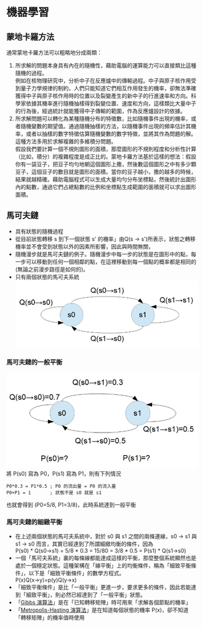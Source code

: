 # 機器學習
## 蒙地卡羅方法
通常蒙地卡羅方法可以粗略地分成兩類：
1. 所求解的問題本身具有內在的隨機性，藉助電腦的運算能力可以直接類比這種隨機的過程。     
例如在核物理研究中，分析中子在反應爐中的傳輸過程。中子與原子核作用受到量子力學規律的制約，人們只能知道它們相互作用發生的機率，卻無法準確獲得中子與原子核作用時的位置以及裂變產生的新中子的行進速率和方向。科學家依據其機率進行隨機抽樣得到裂變位置、速度和方向，這樣類比大量中子的行為後，經過統計就能獲得中子傳輸的範圍，作為反應爐設計的依據。
2. 所求解問題可以轉化為某種隨機分布的特徵數，比如隨機事件出現的機率，或者隨機變數的期望值。通過隨機抽樣的方法，以隨機事件出現的頻率估計其機率，或者以抽樣的數字特徵估算隨機變數的數字特徵，並將其作為問題的解。這種方法多用於求解複雜的多維積分問題。   
假設我們要計算一個不規則圖形的面積，那麼圖形的不規則程度和分析性計算（比如，積分）的複雜程度是成正比的。蒙地卡羅方法基於這樣的想法：假設你有一袋豆子，把豆子均勻地朝這個圖形上撒，然後數這個圖形之中有多少顆豆子，這個豆子的數目就是圖形的面積。當你的豆子越小，撒的越多的時候，結果就越精確。藉助電腦程式可以生成大量均勻分布坐標點，然後統計出圖形內的點數，通過它們占總點數的比例和坐標點生成範圍的面積就可以求出圖形面積。
## 馬可夫鏈
* 具有狀態的隨機過程
* 從目前狀態轉移 s 到下一個狀態 s' 的機率」由Q(s → s')所表示，狀態之轉移機率並不會受到狀態以外的因素所影響，因此與時間無關，
* 隨機漫步就是馬可夫鏈的例子。隨機漫步中每一步的狀態是在圖形中的點，每一步可以移動到任何一個相鄰的點，在這裡移動到每一個點的概率都是相同的(無論之前漫步路徑是如何的)。
* 只有兩個狀態的馬可夫系統
![image](馬可夫鏈.jpg)
### 馬可夫鏈的一般平衡
![image](馬可夫鏈一般平衡.jpg)
將 P(s0) 寫為 P0，P(s1) 寫為 P1，則有下列情況
```
P0*0.3 = P1*0.5 ; P0 的流出量 = P0 的流入量
P0+P1 = 1       ; 狀態不是 s0 就是 s1
```
也就會得到 (P0=5/8, P1=3/8)，此時系統達到一般平衡
### 馬可夫鏈的細緻平衡
* 在上述兩個狀態的馬可夫系統中，對於 s0 與 s1 之間的兩條連線，s0 → s1 與s1 → s0 而言，其實已經達到了所謂細緻均衡的條件，因為    
P(s0) * Q(s0→s1) = 5/8 * 0.3 = 15/80 = 3/8 * 0.5 = P(s1) * Q(s1→s0)
* 一個「馬可夫系統」裏的每條線都能達成這樣的平衡，那麼整個系統顯然也是處於一個穩定狀態。這種架構在「線平衡」上的均衡條件，稱為「細致平衡條件」，以下是「細致平衡條件」的數學方程式。    
P(x)Q(x→y)=p(y)Q(y→x)
* 「細致平衡條件」是比「一般平衡」更進一步，要求更多的條件，因此若能達到「細致平衡」，則必然已經達到了「一般平衡」狀態。
* 「[Gibbs 演算法](https://misavo.com/blog/%E9%99%B3%E9%8D%BE%E8%AA%A0/%E6%9B%B8%E7%B1%8D/%E4%BA%BA%E5%B7%A5%E6%99%BA%E6%85%A7/10-%E6%A9%9F%E5%99%A8%E5%AD%B8%E7%BF%92/B2a-Gibbs%E7%AE%97%E6%B3%95)」是在「已知轉移矩陣」時可用來「求解各個節點的機率」
* 「[Metropolis-Hasting 演算法](https://misavo.com/blog/%E9%99%B3%E9%8D%BE%E8%AA%A0/%E6%9B%B8%E7%B1%8D/%E4%BA%BA%E5%B7%A5%E6%99%BA%E6%85%A7/10-%E6%A9%9F%E5%99%A8%E5%AD%B8%E7%BF%92/B2b-Metropolis-Hasting%E7%AE%97%E6%B3%95)」是在知道每個狀態的機率 P(x)，卻不知道「轉移矩陣」的機率值時使用